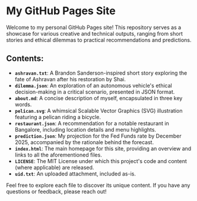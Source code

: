 # My GitHub Pages Site

Welcome to my personal GitHub Pages site! This repository serves as a showcase for various creative and technical outputs, ranging from short stories and ethical dilemmas to practical recommendations and predictions.

## Contents:

*   **`ashravan.txt`**: A Brandon Sanderson-inspired short story exploring the fate of Ashravan after his restoration by Shai.
*   **`dilemma.json`**: An exploration of an autonomous vehicle's ethical decision-making in a critical scenario, presented in JSON format.
*   **`about.md`**: A concise description of myself, encapsulated in three key words.
*   **`pelican.svg`**: A whimsical Scalable Vector Graphics (SVG) illustration featuring a pelican riding a bicycle.
*   **`restaurant.json`**: A recommendation for a notable restaurant in Bangalore, including location details and menu highlights.
*   **`prediction.json`**: My projection for the Fed Funds rate by December 2025, accompanied by the rationale behind the forecast.
*   **`index.html`**: The main homepage for this site, providing an overview and links to all the aforementioned files.
*   **`LICENSE`**: The MIT License under which this project's code and content (where applicable) are released.
*   **`uid.txt`**: An uploaded attachment, included as-is.

Feel free to explore each file to discover its unique content. If you have any questions or feedback, please reach out!